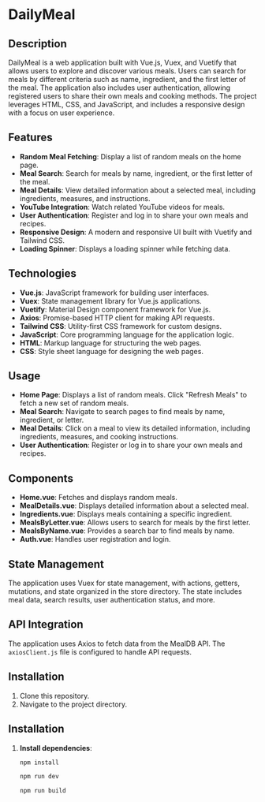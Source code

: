 # DailyMeal

## Description

DailyMeal is a web application built with Vue.js, Vuex, and Vuetify that allows users to explore and discover various meals. Users can search for meals by different criteria such as name, ingredient, and the first letter of the meal. The application also includes user authentication, allowing registered users to share their own meals and cooking methods. The project leverages HTML, CSS, and JavaScript, and includes a responsive design with a focus on user experience.

## Features

- **Random Meal Fetching**: Display a list of random meals on the home page.
- **Meal Search**: Search for meals by name, ingredient, or the first letter of the meal.
- **Meal Details**: View detailed information about a selected meal, including ingredients, measures, and instructions.
- **YouTube Integration**: Watch related YouTube videos for meals.
- **User Authentication**: Register and log in to share your own meals and recipes.
- **Responsive Design**: A modern and responsive UI built with Vuetify and Tailwind CSS.
- **Loading Spinner**: Displays a loading spinner while fetching data.

## Technologies

- **Vue.js**: JavaScript framework for building user interfaces.
- **Vuex**: State management library for Vue.js applications.
- **Vuetify**: Material Design component framework for Vue.js.
- **Axios**: Promise-based HTTP client for making API requests.
- **Tailwind CSS**: Utility-first CSS framework for custom designs.
- **JavaScript**: Core programming language for the application logic.
- **HTML**: Markup language for structuring the web pages.
- **CSS**: Style sheet language for designing the web pages.

## Usage
- **Home Page**: Displays a list of random meals. Click "Refresh Meals" to fetch a new set of random meals.
- **Meal Search**: Navigate to search pages to find meals by name, ingredient, or letter.
- **Meal Details**: Click on a meal to view its detailed information, including ingredients, measures, and cooking instructions.
- **User Authentication**: Register or log in to share your own meals and recipes.

## Components
- **Home.vue**: Fetches and displays random meals.
- **MealDetails.vue**: Displays detailed information about a selected meal.
- **Ingredients.vue**: Displays meals containing a specific ingredient.
- **MealsByLetter.vue**: Allows users to search for meals by the first letter.
- **MealsByName.vue**: Provides a search bar to find meals by name.
- **Auth.vue**: Handles user registration and login.

## State Management
The application uses Vuex for state management, with actions, getters, mutations, and state organized in the store directory. The state includes meal data, search results, user authentication status, and more.

## API Integration
The application uses Axios to fetch data from the MealDB API. The `axiosClient.js` file is configured to handle API requests.

## Installation
1. Clone this repository.
2. Navigate to the project directory.


## Installation

1. **Install dependencies**:
   ```sh
   npm install

   npm run dev
   
   npm run build




